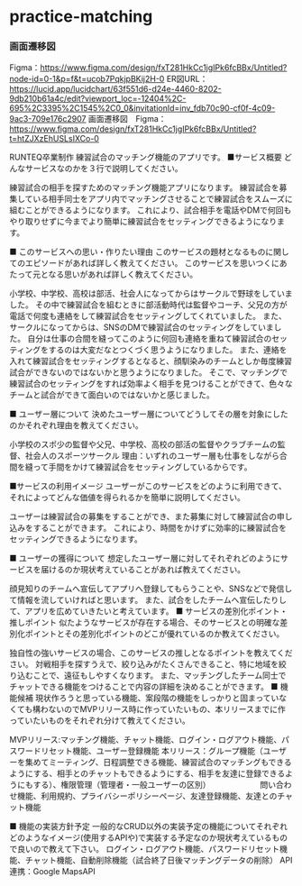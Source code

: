 # practice-matching
### 画面遷移図
Figma：https://www.figma.com/design/fxT281HkCc1jgIPk6fcBBx/Untitled?node-id=0-1&p=f&t=ucob7PqkjpBKij2H-0
ER図URL：https://lucid.app/lucidchart/63f551d6-d24e-4460-8202-9db210b61a4c/edit?viewport_loc=-12404%2C-695%2C3395%2C1545%2C0_0&invitationId=inv_fdb70c90-cf0f-4c09-9ac3-709e176c2907
画面遷移図　Figma：https://www.figma.com/design/fxT281HkCc1jgIPk6fcBBx/Untitled?t=htZJXzEhUSLsIXCo-0

RUNTEQ卒業制作 練習試合のマッチング機能のアプリです。
■サービス概要
 どんなサービスなのかを３行で説明してください。

 練習試合の相手を探すためのマッチング機能アプリになります。
 練習試合を募集している相手同士をアプリ内でマッチングさせることで練習試合をスムーズに組むことができるようになります。
 これにより、試合相手を電話やDMで何回もやり取りせずに今までより簡単に練習試合をセッティングできるようになります。

■ このサービスへの思い・作りたい理由
 このサービスの題材となるものに関してのエピソードがあれば詳しく教えてください。
 このサービスを思いつくにあたって元となる思いがあれば詳しく教えてください。

 小学校、中学校、高校は部活、社会人になってからはサークルで野球をしていました。
 その中で練習試合を組むときに部活動時代は監督やコーチ、父兄の方が電話で何度も連絡をして練習試合をセッティングしてくれていました。
 また、サークルになってからは、SNSのDMで練習試合のセッティングをしていました。
 自分は仕事の合間を縫ってこのように何回も連絡を重ねて練習試合のセッティングをするのは大変だなとつくづく思うようになりました。
 また、連絡を入れて練習試合をセッティングするとなると、顔馴染みのチームとしか毎度練習試合ができないのではないかと思うようになりました。
 そこで、マッチングで練習試合のセッティングをすれば効率よく相手を見つけることができて、色々なチームと試合ができて面白いのではないかと感じました。

■ ユーザー層について
 決めたユーザー層についてどうしてその層を対象にしたのかそれぞれ理由を教えてください。

 小学校のスポ少の監督や父兄、中学校、高校の部活の監督やクラブチームの監督、社会人のスポーツサークル
 理由：いずれのユーザー層も仕事をしながら合間を縫って手間をかけて練習試合をセッティングしているからです。

■サービスの利用イメージ
 ユーザーがこのサービスをどのように利用できて、それによってどんな価値を得られるかを簡単に説明してください。

 ユーザーは練習試合の募集をすることができ、また募集に対して練習試合の申し込みをすることができます。
 これにより、時間をかけずに効率的に練習試合をセッティングできるようになります。

■ ユーザーの獲得について
 想定したユーザー層に対してそれぞれどのようにサービスを届けるのか現状考えていることがあれば教えてください。

 顔見知りのチームへ宣伝してアプリへ登録してもらうことや、SNSなどで発信して情報を流していければと思います。
 また、試合をしたチームへ宣伝したりして、アプリを広めていきたいと考えています。
■ サービスの差別化ポイント・推しポイント
 似たようなサービスが存在する場合、そのサービスとの明確な差別化ポイントとその差別化ポイントのどこが優れているのか教えてください。

 独自性の強いサービスの場合、このサービスの推しとなるポイントを教えてください。
 対戦相手を探すうえで、絞り込みがたくさんできること、特に地域を絞り込むことで、遠征もしやすくなります。
 また、マッチングしたチーム同士でチャットできる機能をつけることで内容の詳細を決めることができます。
■ 機能候補
 現状作ろうと思っている機能、案段階の機能をしっかりと固まっていなくても構わないのでMVPリリース時に作っていたいもの、本リリースまでに作っていたいものをそれぞれ分けて教えてください。

 MVPリリース:マッチング機能、チャット機能、ログイン・ログアウト機能、パスワードリセット機能、ユーザー登録機能
 本リリース：グループ機能（ユーザーを集めてミーティング、日程調整できる機能、練習試合のマッチングもできるようにする、相手とのチャットもできるようにする、相手を友達に登録できるようにもする）、権限管理（管理者・一般ユーザーの区別）
　　　　　　問い合わせ機能、利用規約、プライバシーポリシーページ、友達登録機能、友達とのチャット機能         

■ 機能の実装方針予定
 一般的なCRUD以外の実装予定の機能についてそれぞれどのようなイメージ(使用するAPIや)で実装する予定なのか現状考えているもので良いので教えて下さい。
 ログイン・ログアウト機能、パスワードリセット機能、チャット機能、自動削除機能（試合終了日後マッチングデータの削除）
 API連携：Google MapsAPI